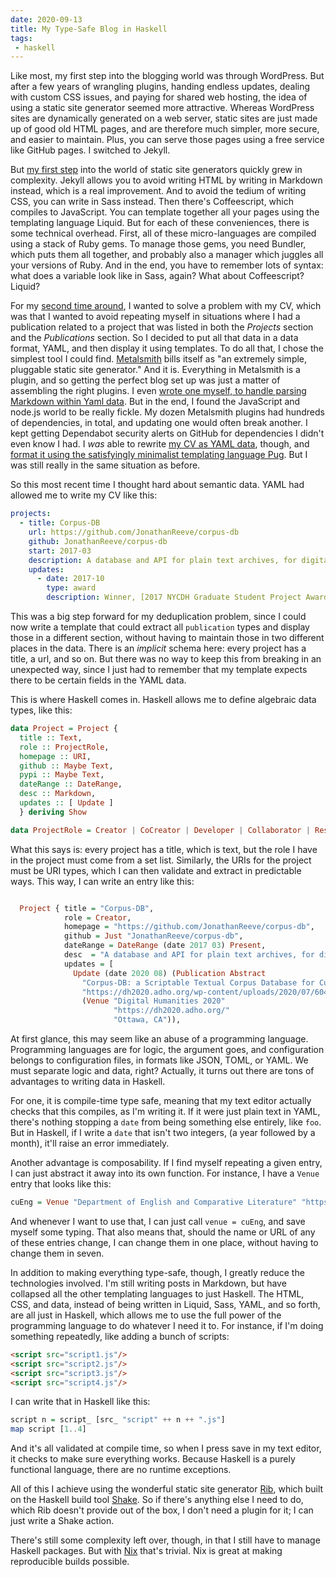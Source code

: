 ```yaml
---
date: 2020-09-13
title: My Type-Safe Blog in Haskell
tags: 
 - haskell
---
```


Like most, my first step into the blogging world was through WordPress. But after a few years of wrangling plugins, handing endless updates, dealing with custom CSS issues, and paying for shared web hosting, the idea of using a static site generator seemed more attractive. Whereas WordPress sites are dynamically generated on a web server, static sites are just made up of good old HTML pages, and are therefore much simpler, more secure, and easier to maintain. Plus, you can serve those pages using a free service like GitHub pages. I switched to Jekyll.

But [my first step](https://github.com/JonathanReeve/jonreeve.com/tree/816a19ff4454313a27f14a5ba9c7f5a5a5fc2d11) into the world of static site generators quickly grew in complexity. Jekyll allows you to avoid writing HTML by writing in Markdown instead, which is a real improvement. And to avoid the tedium of writing CSS, you can write in Sass instead. Then there's Coffeescript, which compiles to JavaScript. You can template together all your pages using the templating language Liquid. But for each of these conveniences, there is some technical overhead. First, all of these micro-languages are compiled using a stack of Ruby gems. To manage those gems, you need Bundler, which puts them all together, and probably also a manager which juggles all your versions of Ruby. And in the end, you have to remember lots of syntax: what does a variable look like in Sass, again? What about Coffeescript? Liquid?

For my [second time around](https://github.com/JonathanReeve/jonreeve.com/tree/36b7520fb9c71ffc09b6eec3007994b1c32c3e01), I wanted to solve a problem with my CV, which was that I wanted to avoid repeating myself in situations where I had a publication related to a project that was listed in both the *Projects* section and the *Publications* section. So I decided to put all that data in a data format, YAML, and then display it using templates. To do all that, I chose the simplest tool I could find. [Metalsmith](https://metalsmith.io/) bills itself as "an extremely simple, pluggable static site generator." And it is. Everything in Metalsmith is a plugin, and so getting the perfect blog set up was just a matter of assembling the right plugins. I even [wrote one myself, to handle parsing Markdown within Yaml data](https://github.com/JonathanReeve/metalsmith-markdown-metadata). But in the end, I found the JavaScript and node.js world to be really fickle. My dozen Metalsmith plugins had hundreds of dependencies, in total, and updating one would often break another. I kept getting Dependabot security alerts on GitHub for dependencies I didn't even know I had. I *was* able to rewrite [my CV as YAML data](https://github.com/JonathanReeve/jonreeve.com/blob/36b7520fb9c71ffc09b6eec3007994b1c32c3e01/src/cv.yaml), though, and [format it using the satisfyingly minimalist templating language Pug](https://github.com/JonathanReeve/jonreeve.com/blob/36b7520fb9c71ffc09b6eec3007994b1c32c3e01/layouts/cv.pug). But I was still really in the same situation as before.

So this most recent time I thought hard about semantic data. YAML had allowed me to write my CV like this: 

```yaml
projects:
  - title: Corpus-DB
    url: https://github.com/JonathanReeve/corpus-db
    github: JonathanReeve/corpus-db
    start: 2017-03
    description: A database and API for plain text archives, for digital humanities research.
    updates:
      - date: 2017-10
        type: award
        description: Winner, [2017 NYCDH Graduate Student Project Award](https://nycdh.org/groups/nycdh-announcements-71439400/forum/topic/2017-nycdh-graduate-student-project-award-recipients/) 
```

This was a big step forward for my deduplication problem, since I could now write a template that could extract all `publication` types and display those in a different section, without having to maintain those in two different places in the data. There is an *implicit* schema here: every project has a title, a url, and so on. But there was no way to keep this from breaking in an unexpected way, since I just had to remember that my template expects there to be certain fields in the YAML data. 

This is where Haskell comes in. Haskell allows me to define algebraic data types, like this: 

```haskell
data Project = Project {
  title :: Text,
  role :: ProjectRole,
  homepage :: URI,
  github :: Maybe Text,
  pypi :: Maybe Text,
  dateRange :: DateRange,
  desc :: Markdown,
  updates :: [ Update ]
  } deriving Show

data ProjectRole = Creator | CoCreator | Developer | Collaborator | ResearchAssistant deriving Show
```

What this says is: every project has a title, which is text, but the role I have in the project must come from a set list. Similarly, the URIs for the project must be URI types, which I can then validate and extract in predictable ways. This way, I can write an entry like this: 

```haskell

  Project { title = "Corpus-DB",
            role = Creator,
            homepage = "https://github.com/JonathanReeve/corpus-db",
            github = Just "JonathanReeve/corpus-db",
            dateRange = DateRange (date 2017 03) Present,
            desc  = "A database and API for plain text archives, for digital humanities research.",
            updates = [
              Update (date 2020 08) (Publication Abstract
                "Corpus-DB: a Scriptable Textual Corpus Database for Cultural Analytics"
                "https://dh2020.adho.org/wp-content/uploads/2020/07/604_CorpusDBaScriptableTextualCorpusDatabaseforCulturalAnalytics.html"
                (Venue "Digital Humanities 2020"
                       "https://dh2020.adho.org/"
                       "Ottawa, CA")),
```

At first glance, this may seem like an abuse of a programming language. Programming languages are for logic, the argument goes, and configuration belongs to configuration files, in formats like JSON, TOML, or YAML. We must separate logic and data, right? Actually, it turns out there are tons of advantages to writing data in Haskell. 

For one, it is compile-time type safe, meaning that my text editor actually checks that this compiles, as I'm writing it. If it were just plain text in YAML, there's nothing stopping a `date` from being something else entirely, like `foo`. But in Haskell, if I write a `date` that isn't two integers, (a year followed by a month), it'll raise an error immediately. 

Another advantage is composability. If I find myself repeating a given entry, I can just abstract it away into its own function. For instance, I have a `Venue` entry that looks like this: 

```haskell
cuEng = Venue "Department of English and Comparative Literature" "https://english.columbia.edu/" (uni "cu")
```

And whenever I want to use that, I can just call `venue = cuEng`, and save myself some typing. That also means that, should the name or URL of any of these entries change, I can change them in one place, without having to change them in seven. 

In addition to making everything type-safe, though, I greatly reduce the technologies involved. I'm still writing posts in Markdown, but have collapsed all the other templating languages to just Haskell. The HTML, CSS, and data, instead of being written in Liquid, Sass, YAML, and so forth, are all just in Haskell, which allows me to use the full power of the programming language to do whatever I need it to. For instance, if I'm doing something repeatedly, like adding a bunch of scripts: 

```html 
<script src="script1.js"/>
<script src="script2.js"/>
<script src="script3.js"/>
<script src="script4.js"/>
```

I can write that in Haskell like this: 

```haskell
script n = script_ [src_ "script" ++ n ++ ".js"]
map script [1..4]
```

And it's all validated at compile time, so when I press save in my text editor, it checks to make sure everything works. Because Haskell is a purely functional language, there are no runtime exceptions.

All of this I achieve using the wonderful static site generator [Rib](https://github.com/srid/rib), which built on the Haskell build tool [Shake](https://hackage.haskell.org/package/shake). So if there's anything else I need to do, which Rib doesn't provide out of the box, I don't need a plugin for it; I can just write a Shake action.

There's still some complexity left over, though, in that I still have to manage Haskell packages. But with [Nix](https://nixos.org/) that's trivial. Nix is great at making reproducible builds possible.
